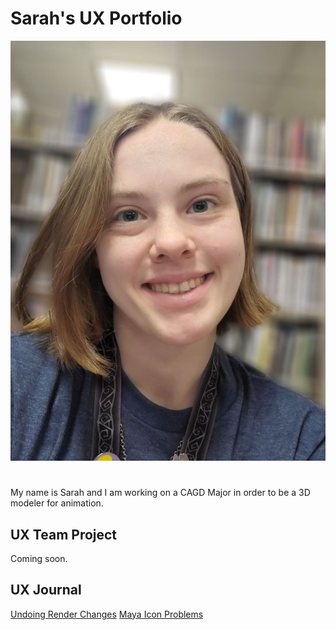 # Sarah's UX Portfolio
![Sarah Pic](/assets/biopic.jpg)

#
My name is Sarah and I am working on a CAGD Major in order to be a 3D modeler for animation.

## UX Team Project

Coming soon.

## UX Journal

[Undoing Render Changes](j01/)
[Maya Icon Problems](j02/)
